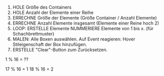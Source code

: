 1. HOLE Größe des Containers
2. HOLE Anzahl der Elemente einer Reihe
3. ERRECHNE Größe der Elemente (Größe Container / Anzahl Elemente)
4. ERRECHNE Anzahl Elemente insgesamt (Elemente einer Reine hoch 2)
5. LOOP:
    ERSTELLE Elemente
    NUMMERIERE Elemente von 1 bis x. (für Schachbrettmuster)
6. MALEN:
    Alle Boxen auswählen.
    Auf Event reagieren: Hover
    Stileigenschaft der Box hinzufügen.
7. ERSTELLE "Clear"-Button zum Zurücksetzen.

1 % 16 = ??

17 % 16 = 1
18 % 16 = 2